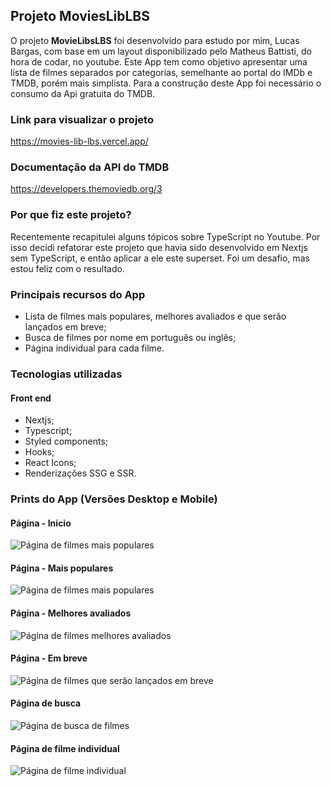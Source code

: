 ## Projeto MoviesLibLBS
O projeto **MovieLibsLBS** foi desenvolvido para estudo por mim, Lucas Bargas, com base em um layout disponibilizado pelo Matheus Battisti, do hora de codar, no youtube. Este App tem como objetivo apresentar uma lista de filmes separados por categorias, semelhante ao portal do IMDb e TMDB, porém mais simplista. Para a construção deste App foi necessário o consumo da Api gratuita do TMDB.

### Link para visualizar o projeto
<https://movies-lib-lbs.vercel.app/>

### Documentação da API do TMDB
<https://developers.themoviedb.org/3>

### Por que fiz este projeto?
Recentemente recapitulei alguns tópicos sobre TypeScript no Youtube. Por isso decidi refatorar este projeto que havia sido desenvolvido em Nextjs sem TypeScript, e então aplicar a ele este superset. Foi um desafio, mas estou feliz com o resultado.

### Principais recursos do App
* Lista de filmes mais populares, melhores avaliados e que serão lançados em breve;
* Busca de filmes por nome em português ou inglês;
* Página individual para cada filme.

### Tecnologias utilizadas
#### Front end
* Nextjs;
* Typescript;
* Styled components;
* Hooks;
* React Icons;
* Renderizações SSG e SSR.

### Prints do App (Versões Desktop e Mobile)

#### Página - Início
<img alt="Página de filmes mais populares" src="https://i.ibb.co/PD6hLTM/movies-lib-lbs-home.png">

#### Página - Mais populares
<img alt="Página de filmes mais populares" src="https://i.ibb.co/4WKbFpF/movies-lib-lbs-more-popular.png">

#### Página - Melhores avaliados
<img alt="Página de filmes melhores avaliados" src="https://i.ibb.co/ncPDQc1/movies-lib-lbs-top-rated.png">

#### Página - Em breve
<img alt="Página de filmes que serão lançados em breve" src="https://i.ibb.co/d4P9v2X/movies-lib-lbs-coming-soon.png">

#### Página de busca
<img alt="Página de busca de filmes" src="https://i.ibb.co/JKVcN8s/movies-lib-lbs-search.png">

#### Página de filme individual
<img alt="Página de filme individual" src="https://i.ibb.co/DVbMRg2/movies-lib-lbs-movie.png">
